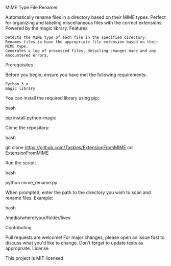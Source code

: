 MIME Type File Renamer

Automatically rename files in a directory based on their MIME types. Perfect for organizing and labeling miscellaneous files with the correct extensions. Powered by the magic library.
Features

    Detects the MIME type of each file in the specified directory.
    Renames files to have the appropriate file extension based on their MIME type.
    Generates a log of processed files, detailing changes made and any encountered errors.

Prerequisites

Before you begin, ensure you have met the following requirements:

    Python 3.x
    magic library

You can install the required library using pip:

bash

pip install python-magic

Clone the repository:

bash

git clone https://github.com/Taskies/ExtensionFromMIME
cd ExtensionFromMIME

Run the script:

bash

python mime_rename.py

When prompted, enter the path to the directory you wish to scan and rename files.
Example:

bash

/media/where/your/folder/lives

Contributing

Pull requests are welcome! For major changes, please open an issue first to discuss what you'd like to change. Don't forget to update tests as appropriate.
License

This project is MIT licensed.
